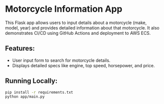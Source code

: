 # Motorcycle Information App

This Flask app allows users to input details about a motorcycle (make, model, year) and provides detailed information about that motorcycle. It also demonstrates CI/CD using GitHub Actions and deployment to AWS ECS.

## Features:
- User input form to search for motorcycle details.
- Displays detailed specs like engine, top speed, horsepower, and price.

## Running Locally:

```bash
pip install -r requirements.txt
python app/main.py
